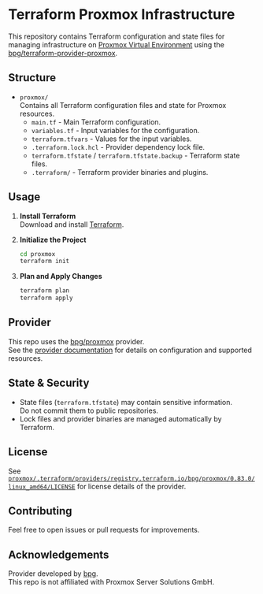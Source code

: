 # Terraform Proxmox Infrastructure

This repository contains Terraform configuration and state files for managing infrastructure on [Proxmox Virtual Environment](https://www.proxmox.com/en/proxmox-virtual-environment/) using the [bpg/terraform-provider-proxmox](https://github.com/bpg/terraform-provider-proxmox).

## Structure

- `proxmox/`  
  Contains all Terraform configuration files and state for Proxmox resources.
  - `main.tf` - Main Terraform configuration.
  - `variables.tf` - Input variables for the configuration.
  - `terraform.tfvars` - Values for the input variables.
  - `.terraform.lock.hcl` - Provider dependency lock file.
  - `terraform.tfstate` / `terraform.tfstate.backup` - Terraform state files.
  - `.terraform/` - Terraform provider binaries and plugins.

## Usage

1. **Install Terraform**  
   Download and install [Terraform](https://www.terraform.io/downloads.html).

2. **Initialize the Project**
   ```sh
   cd proxmox
   terraform init
   ```

3. **Plan and Apply Changes**
   ```sh
   terraform plan
   terraform apply
   ```

## Provider

This repo uses the [bpg/proxmox](https://registry.terraform.io/providers/bpg/proxmox/latest) provider.  
See the [provider documentation](https://registry.terraform.io/providers/bpg/proxmox/latest/docs) for details on configuration and supported resources.

## State & Security

- State files (`terraform.tfstate`) may contain sensitive information.  
  Do not commit them to public repositories.
- Lock files and provider binaries are managed automatically by Terraform.

## License

See [`proxmox/.terraform/providers/registry.terraform.io/bpg/proxmox/0.83.0/linux_amd64/LICENSE`](proxmox/.terraform/providers/registry.terraform.io/bpg/proxmox/0.83.0/linux_amd64/LICENSE) for license details of the provider.

## Contributing

Feel free to open issues or pull requests for improvements.

## Acknowledgements

Provider developed by [bpg](https://github.com/bpg/terraform-provider-proxmox).  
This repo is not affiliated with Proxmox Server Solutions GmbH.
